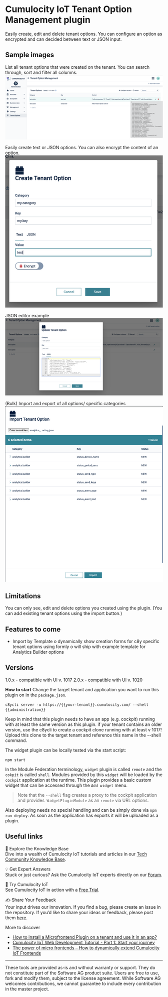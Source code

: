 # Cumulocity IoT Tenant Option Management plugin

Easily create, edit and delete tenant options. You can configure an option as encrypted and can decided between text or JSON input.

## Sample images

List all tenant options that were created on the tenant. You can search through, sort and filter all columns.
![alt Tenant options grid example](/docs/overview.png)

Easily create text or JSON options. You can also encrypt the content of an option.
![alt Create tenant option example](/docs/create-option.png)

JSON editor example
![alt Update of a tenant option with JSOn value example](/docs/update-json-option.png)

(Bulk) Import and export of all options/ specific categories
![alt Import previously downloaded Tenant Option JSON file](/docs/import-json-options.png)

## Limitations

You can only see, edit and delete options you created using the plugin. (You can add existing tenant options using the import button.)

## Features to come
-	Import by Template
o	dynamically show creation forms for c8y specific tenant options using formly
o	will ship with example template for Analytics Builder options
## Versions
1.0.x - compatible with UI v. 1017
2.0.x - compatible with UI v. 1020

**How to start**
Change the target tenant and application you want to run this plugin on in the `package.json`.

```
c8ycli server -u https://{{your-tenant}}.cumulocity.com/ --shell {{administration}}
```
Keep in mind that this plugin needs to have an app (e.g. cockpit) running with at least the same version as this plugin. if your tenant contains an older version, use the c8ycli to create a cockpit clone running with at least v 1017! Upload this clone to the target tenant and reference this name in the --shell command.

The widget plugin can be locally tested via the start script:

```
npm start
```

In the Module Federation terminology, `widget` plugin is called `remote` and the `cokpit` is called `shell`. Modules provided by this `widget` will be loaded by the `cockpit` application at the runtime. This plugin provides a basic custom widget that can be accessed through the `Add widget` menu.

> Note that the `--shell` flag creates a proxy to the cockpit application and provides` WidgetPluginModule` as an `remote` via URL options.

Also deploying needs no special handling and can be simply done via `npm run deploy`. As soon as the application has exports it will be uploaded as a plugin.

## Useful links 

📘 Explore the Knowledge Base   
Dive into a wealth of Cumulocity IoT tutorials and articles in our [Tech Community Knowledge Base](https://tech.forums.softwareag.com/tags/c/knowledge-base/6/cumulocity-iot).   

💡 Get Expert Answers    
Stuck or just curious? Ask the Cumulocity IoT experts directly on our [Forum](https://tech.forums.softwareag.com/tags/c/forum/1/Cumulocity-IoT).   

🚀 Try Cumulocity IoT    
See Cumulocity IoT in action with a [Free Trial](https://techcommunity.softwareag.com/en_en/downloads.html).   

✍️ Share Your Feedback    
Your input drives our innovation. If you find a bug, please create an issue in the repository. If you’d like to share your ideas or feedback, please post them [here](https://tech.forums.softwareag.com/c/feedback/2). 

More to discover
* [How to install a Microfrontend Plugin on a tenant and use it in an app?](https://tech.forums.softwareag.com/t/how-to-install-a-microfrontend-plugin-on-a-tenant-and-use-it-in-an-app/268981)  
* [Cumulocity IoT Web Development Tutorial - Part 1: Start your journey](https://tech.forums.softwareag.com/t/cumulocity-iot-web-development-tutorial-part-1-start-your-journey/259613) 
* [The power of micro frontends – How to dynamically extend Cumulocity IoT Frontends](https://tech.forums.softwareag.com/t/the-power-of-micro-frontends-how-to-dynamically-extend-cumulocity-iot-frontends/266665)  

----
These tools are provided as-is and without warranty or support. They do not constitute part of the Software AG product suite. Users are free to use, fork and modify them, subject to the license agreement. While Software AG welcomes contributions, we cannot guarantee to include every contribution in the master project.
